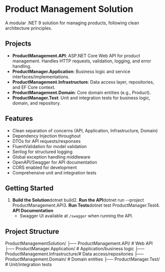 ﻿# Product Management Solution

A modular .NET 9 solution for managing products, following clean architecture principles.

## Projects

- **ProductManagement.API**: ASP.NET Core Web API for product management. Handles HTTP requests, validation, logging, and error handling.
- **ProductManager.Application**: Business logic and service interfaces/implementations.
- **ProductManagement.Infrastructure**: Data access layer, repositories, and EF Core context.
- **ProductManagement.Domain**: Core domain entities (e.g., Product).
- **ProductManager.Test**: Unit and integration tests for business logic, domain, and repository.

## Features

- Clean separation of concerns (API, Application, Infrastructure, Domain)
- Dependency Injection throughout
- DTOs for API requests/responses
- FluentValidation for model validation
- Serilog for structured logging
- Global exception handling middleware
- OpenAPI/Swagger for API documentation
- CORS enabled for development
- Comprehensive unit and integration tests

## Getting Started

1. **Build the Solution**dotnet build2. **Run the API**dotnet run --project ProductManagement.API3. **Run Tests**dotnet test ProductManager.Test4. **API Documentation**
   - Swagger UI available at `/swagger` when running the API.

## Project Structure
ProductManagementSolution/
├── ProductManagement.API/           # Web API
├── ProductManager.Application/      # Application/business logic
├── ProductManagement.Infrastructure/# Data access/repositories
├── ProductManagement.Domain/        # Domain entities
├── ProductManager.Test/             # Unit/integration tests
```
